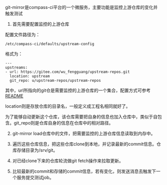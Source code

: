 git-mirror是compass-ci平台的一个微服务，主要功能是监控上游仓库的变化并触发测试

1. 首先需要配置监控的上游仓库

配置文件路径为：
```
/etc/compass-ci/defaults/upstream-config
```
格式为：
```
---
upstreams:
- url: https://gitee.com/wu_fengguang/upstream-repos.git
  location: upstream
  git_repo: u/upstream-repos/upstream-repos
```
其中，url所指向的git仓是需要监控的上游仓库的一个集合，配置方式可参考[README](https://gitee.com/wu_fengguang/upstream-repos/blob/master/README.md)

location则是存放仓库的目录名，一般定义成工程名相同就好了。

为了能够自动更新这个仓库，该仓库需要把自身的信息也加入仓库中，类似于自包含。git_repo则是仓库自身的信息在仓库中的相对路径。

2. git-mirror load仓库中的文件，把需要监控的上游仓库信息读取到内存中。

3. 遍历这些仓库信息，把这些仓库clone到本地，并记录最新的commit信息。仓库存储目录为/srv/git。

4. 对已经clone下来的仓库轮流做git fetch操作来拉取更新。

5. 比较最新的commit和存储的commit信息，若有变化，则发送消息去触发下一个服务提交测试job。


